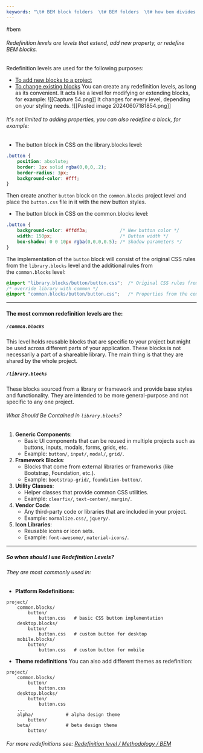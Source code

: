 ```yaml
---
keywords: "\t# BEM block folders  \t# BEM folders  \t# how bem divides its files"
---
```

#bem 
###### Redefinition levels are levels that extend, add new property, or redefine BEM blocks.
Redefinition levels are used for the following purposes:
- [To add new blocks to a project](https://en.bem.info/methodology/redefinition-levels/#adding-blocks-to-a-project)
- [To change existing blocks](https://en.bem.info/methodology/redefinition-levels/#changing-the-block-implementation)
You can create any redefinition levels, as long as its convenient. It acts like a level for modifying or extending blocks, for example:
![[Capture 54.png]]
It changes for every level, depending on your styling needs.
![[Pasted image 20240607181854.png]]
###### It's not limited to adding properties, you can also redefine a block, for example:
- The button block in CSS on the library.blocks level:
```css
.button { 
    position: absolute; 
    border: 1px solid rgba(0,0,0,.2); 
    border-radius: 3px; 
    background-color: #fff;
}
```
Then create another `button` block on the `common.blocks` project level and place the `button.css` file in it with the new button styles.
- The button block in CSS on the common.blocks level:
```css
.button {
    background-color: #ffdf3a;            /* New button color */
    width: 150px;                         /* Button width */
    box-shadow: 0 0 10px rgba(0,0,0,0.5); /* Shadow parameters */
}
```
The implementation of the `button` block will consist of the original CSS rules from the `library.blocks` level and the additional rules from the `common.blocks` level:
```css
@import "library.blocks/button/button.css";  /* Original CSS rules from the library level */
/* override library with common */
@import "common.blocks/button/button.css";   /* Properties from the common.blocks level*/
```
---
#### **The most common redefinition levels are the:**
##### `/common.blocks`
This level holds reusable blocks that are specific to your project but might be used across different parts of your application. These blocks is not necessarily a part of a shareable library.  The main thing is that they are shared by the whole project.
##### `/library.blocks` 
These blocks sourced from a library or framework and provide base styles and functionality. They are intended to be more general-purpose and not specific to any one project.
###### What Should Be Contained in `library.blocks`?
1. **Generic Components**:
    - Basic UI components that can be reused in multiple projects such as buttons, inputs, modals, forms, grids, etc.
    - Example: `button/`, `input/`, `modal/`, `grid/`.
2. **Framework Blocks**:
    - Blocks that come from external libraries or frameworks (like Bootstrap, Foundation, etc.).
    - Example: `bootstrap-grid/`, `foundation-button/`.
3. **Utility Classes**:
    - Helper classes that provide common CSS utilities.
    - Example: `clearfix/`, `text-center/`, `margin/`.
4. **Vendor Code**:
    - Any third-party code or libraries that are included in your project.
    - Example: `normalize.css/`, `jquery/`.
5. **Icon Libraries**:
    - Reusable icons or icon sets.
    - Example: `font-awesome/`, `material-icons/`.
---
##### So when should I use Redefinition Levels?
###### They are most commonly used in:
- **Platform Redefinitions:**
```
project/ 
    common.blocks/ 
        button/ 
            button.css   # basic CSS button implementation 
    desktop.blocks/ 
        button/ 
            button.css   # custom button for desktop 
    mobile.blocks/ 
        button/ 
            button.css   # custom button for mobile
```
- **Theme redefinitions**
  You can also add different themes as redefinition:
```
project/ 
    common.blocks/  
        button/ 
	        button.css 
    desktop.blocks/ 
        button/ 
            button.css 
    ...
    alpha/            # alpha design theme 
        button/ 
    beta/             # beta design theme 
        button/ 
```
###### For more redefinitions see: [Redefinition level / Methodology / BEM](https://en.bem.info/methodology/redefinition-levels/#dividing-a-project-into-platforms)

